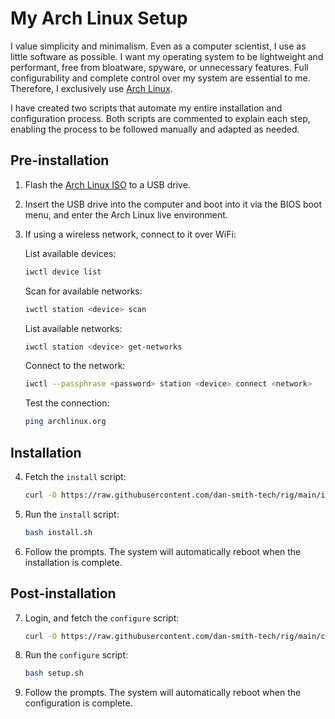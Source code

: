 # My Arch Linux Setup

I value simplicity and minimalism. Even as a computer scientist, I use as little software as possible. I want my operating system to be lightweight and performant, free from bloatware, spyware, or unnecessary features. Full configurability and complete control over my system are essential to me. Therefore, I exclusively use [Arch Linux](https://archlinux.org/).

I have created two scripts that automate my entire installation and configuration process. Both scripts are commented to explain each step, enabling the process to be followed manually and adapted as needed.

## Pre-installation

1. Flash the [Arch Linux ISO](https://www.archlinux.org/download/) to a USB drive.

2. Insert the USB drive into the computer and boot into it via the BIOS boot menu, and enter the Arch Linux live environment.

3. If using a wireless network, connect to it over WiFi:

   List available devices:

   ```bash
   iwctl device list
   ```

   Scan for available networks:

   ```bash
   iwctl station <device> scan
   ```

   List available networks:

   ```bash
   iwctl station <device> get-networks
   ```

   Connect to the network:

   ```bash
   iwctl --passphrase <password> station <device> connect <network>
   ```

   Test the connection:

   ```bash
   ping archlinux.org
   ```

## Installation

4. Fetch the `install` script:

   ```bash
   curl -O https://raw.githubusercontent.com/dan-smith-tech/rig/main/install.sh
   ```

5. Run the `install` script:

   ```bash
   bash install.sh
   ```

6. Follow the prompts. The system will automatically reboot when the installation is complete.

## Post-installation

7. Login, and fetch the `configure` script:

   ```bash
   curl -O https://raw.githubusercontent.com/dan-smith-tech/rig/main/configure.sh
   ```

8. Run the `configure` script:

   ```bash
   bash setup.sh
   ```

9. Follow the prompts. The system will automatically reboot when the configuration is complete.
